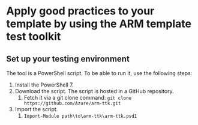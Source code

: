 # Apply good practices to your template by using the ARM template test toolkit

## Set up your testing environment

The tool is a PowerShell script. To be able to run it, use the following steps:

1. Install the PowerShell 7.
1. Download the script. The script is hosted in a GitHub repository.
    1. Fetch it via a git clone command: `git clone https://github.com/Azure/arm-ttk.git`
1. Import the script. 
    1. `Import-Module path\to\arm-ttk\arm-ttk.psd1`